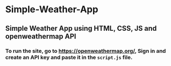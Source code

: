# Simple-Weather-App

## Simple Weather App using HTML, CSS, JS and openweathermap API

### To run the site, go to https://openweathermap.org/, Sign in and create an API key and paste it in the `script.js` file.
